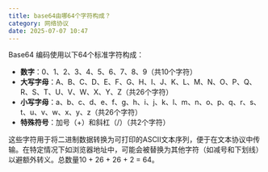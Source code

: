 ```yaml
---
title: base64由哪64个字符构成？
category: 网络协议
date: 2025-07-07 10:47
---
```

Base64 编码使用以下64个标准字符构成：  
- **数字**：0、1、2、3、4、5、6、7、8、9（共10个字符）  
- **大写字母**：A、B、C、D、E、F、G、H、I、J、K、L、M、N、O、P、Q、R、S、T、U、V、W、X、Y、Z（共26个字符）  
- **小写字母**：a、b、c、d、e、f、g、h、i、j、k、l、m、n、o、p、q、r、s、t、u、v、w、x、y、z（共26个字符）  
- **特殊符号**：加号（+）和斜杠（/）（共2个字符）  

这些字符用于将二进制数据转换为可打印的ASCII文本序列，便于在文本协议中传输。在特定情况下如浏览器地址中，可能会被替换为其他字符（如减号和下划线）以避额外转义。总数量10 + 26 + 26 + 2 = 64。

